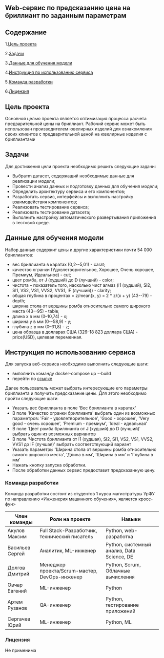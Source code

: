 ## Web-сервис по предсказанию цена на бриллиант по заданным параметрам

## Содержание
1.[Цель проекта](#Цель-проекта)

2.[Задачи](#Задачи)

3.[Данные для обучения модели](#Данные-для-обучения-модели)

4.[Инструкция по использованию сервиса](#Инструкция-по-использованию-сервиса)

5.[Команда разработки](#Команда-разработки)

6.[Лицензия](#Лицензия)

## Цель проекта

Основной целью проекта является оптимизация процесса расчета предварительной цены на бриллиант.
Рабочий сервис может быть использован производителем ювелирных изделий для ознакомления своих клиентов с предварительной ценой на ювелирные изделия с бриллиантами

## Задачи

Для достижения цели проекта необходимо решить следующие задачи:
- Выбратm датасет, содержащий необходимые данные для реализации модели;
- Провести анализ данных и подготовку данных для обучения модели;
- Определить архитектуру сервиса и его компонентов;
- Разработать сервис, интерфейсы и выполнить настройку взаимодействия компонентов;
- Реализовать тестирование сервиса;
- Реализовать тестирование датасета;
- Выполнить настройку автоматического развертывания приложения в тестовой среде.

## Данные для обучения модели

Набор данных содержит цены и другие характеристики почти 54 000 бриллиантов:
* вес бриллианта в каратах (0,2--5,01) - carat;
* качество огранки (Удовлетворительное, Хорошее, Очень хорошее, Премиум, Идеальное) - cut;
* цвет ромба, от J (худший) до D (лучший) - color;
* чистота – показатель того, насколько чист алмаз (I1 (худший), SI2, SI1, VS2, VS1, VVS2, VVS1, IF (лучший)) - clarity;
* общая глубина в процентах = z/mean(x, y) = 2 * z/(x + y) (43--79) - depth;
* ширина стола от вершины ромба относительно самого широкого места (43--95) - table;
* длина x в мм (0–10,74) - x;
* ширина у в мм (0--58,9) - y;
* глубина z в мм (0–31,8) - z;
* цена образца в долларах США (326–18 823 доллара США) - price(USD), целевая переменная.

## Инструкция по использованию сервиса

Для запуска веб-сервиса необходимо выполнить следующие шаги:
 - выполнить команду docker-compose up --build
 - перейти по [ссылке](http://localhost:8000/)

Далее пользователь может выбрать интересующие его параметры бриллианта и получить предсказание цены. Для этого необходимо пройти следующие шаги:
* Указать вес бриллианта в поле 'Вес бриллианта в каратах'
* В поле 'Качество огранки бриллианта' выбрать один из возможных параметров: 'Fair - удовлетворительное', 'Good - хорошее', 'Very good – очень хорошее', 'Premium - премиум', 'Ideal - идеальная'
* В поле 'Цвет ромба бриллианта от J (худший) до D (лучший)' выбрать один из возможных вариантов
* В поле 'Чистота бриллианта от I1 (худшая), SI2, SI1, VS2, VS1, VVS2, VVS1 до  IF (лучшая)' выбрать соответствующий вариант
* Указать параметры 'Ширина стола от вершины ромба относительно самого широкого места', 'Длина в мм', 'Ширина в мм' и 'Глубина в мм'
* Нажать кнопку запуска обработки.
* После обработки данных сервис предоставит предсказанную цену.


### Команда разработки
Команда разработки состоит из студентов 1 курса магистратуры УрФУ по направлению «Инженерия машинного обучения», является кросс-фун>

|Член команды|Роли на проекте|Навыки|
|------------|---------------|------|
|Акулов Максим|Full Stack-Разработчик, технический писатель|Python, web-разработка|
|Васильев Сергей|Аналитик, ML-инженер|Python, системный анализ, Data Science, DE|
|Долгов Дмитрий|Менеджер проекта/Scrum-мастер, DevOps-инженер|Python, Scrum, Облачные вычисления|
|Овчар Евгений|ML-инженер|Python|
|Артем Рузанов|QA-инженер|Python, тестирование приложений|
|Сергачев Юрий|ML-инженер|Python, ML|



### Лицензия

Не применима
